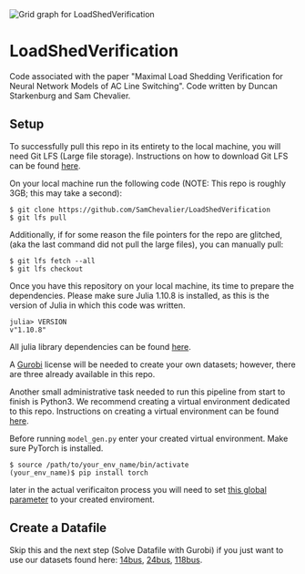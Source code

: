 <picture>
  <source media="(prefers-color-scheme: light)" srcset="https://i.imgur.com/bmX6RDK.png">
  <source media="(prefers-color-scheme: dark)" srcset="https://i.imgur.com/3KgHoMM.png">
  <img alt = "Grid graph for LoadShedVerification" src = "https://i.imgur.com/3KgHoMM.png">
</picture>

# LoadShedVerification 

Code associated with the paper "Maximal Load Shedding Verification for Neural Network Models of AC Line Switching". Code written by Duncan Starkenburg and Sam Chevalier. 


## Setup
To successfully pull this repo in its entirety to the local machine, you will need Git LFS (Large file storage).
Instructions on how to download Git LFS can be found [here](https://docs.github.com/en/repositories/working-with-files/managing-large-files/installing-git-large-file-storage).

On your local machine run the following code (NOTE: This repo is roughly 3GB; this may take a second):
```
$ git clone https://github.com/SamChevalier/LoadShedVerification
$ git lfs pull
```
Additionally, if for some reason the file pointers for the repo are glitched, (aka the last command did not pull the large files), you can manually pull:
```
$ git lfs fetch --all
$ git lfs checkout
```
Once you have this repository on your local machine, its time to prepare the dependencies.
Please make sure Julia 1.10.8 is installed, as this is the version of Julia in which this code was written.
```
julia> VERSION
v"1.10.8"
```
All julia library dependencies can be found [here](https://github.com/SamChevalier/LoadShedVerification/blob/7648608c2606c5754a6b2aaa46f4697e49521407/Project.toml).

A [Gurobi](https://www.gurobi.com/) license will be needed to create your own datasets; however, there are three already available in this repo.

Another small administrative task needed to run this pipeline from start to finish is Python3. We recommend creating a virtual environment dedicated to this repo. Instructions on creating a virtual environment can be found [here](https://packaging.python.org/en/latest/guides/installing-using-pip-and-virtual-environments/#create-and-use-virtual-environments).

Before running `model_gen.py` enter your created virtual environment. Make sure PyTorch is installed.
```
$ source /path/to/your_env_name/bin/activate
(your_env_name)$ pip install torch
```
later in the actual verificaiton process you will need to set [this global parameter](https://github.com/SamChevalier/LoadShedVerification/blob/7648608c2606c5754a6b2aaa46f4697e49521407/grid/run_verification_tests.jl#L17) to your created enviroment.

## Create a Datafile
Skip this and the next step (Solve Datafile with Gurobi) if you just want to use our datasets found here: [14bus](https://github.com/SamChevalier/LoadShedVerification/blob/7648608c2606c5754a6b2aaa46f4697e49521407/src/outputs/14_bus/data_file_14bus.h5), [24bus](https://github.com/SamChevalier/LoadShedVerification/blob/7648608c2606c5754a6b2aaa46f4697e49521407/src/outputs/24_bus/data_file_24bus.h5), [118bus](https://github.com/SamChevalier/LoadShedVerification/blob/7648608c2606c5754a6b2aaa46f4697e49521407/src/outputs/118_bus/data_file_118bus.h5).
